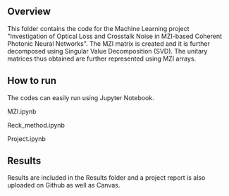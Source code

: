 ## Overview
This folder contains the code for the Machine Learning project "Investigation of Optical Loss and Crosstalk Noise in MZI-based
Coherent Photonic Neural Networks". 
The MZI matrix is created and it is further decomposed using Singular Value Decomposition (SVD). 
The unitary matrices thus obtained are further represented using MZI arrays.

## How to run
The codes can easily run using Jupyter Notebook.

MZI.ipynb

Reck_method.ipynb

Project.ipynb

## Results
Results are included in the Results folder and a project report is also uploaded on Github as well as Canvas.
